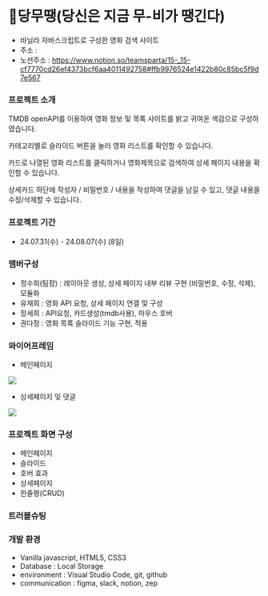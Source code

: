 # 🎥당무땡(당신은 지금 무-비가 땡긴다)
- 바닐라 자바스크립트로 구성한 영화 검색 사이트
- 주소 : 
- 노션주소 : https://www.notion.so/teamsparta/15-_15-cf7770cd26ef4373bcf6aa4011492758#ffb9976524e1422b80c85bc5f9d7e567
  
###  프로젝트 소개
TMDB openAPI를 이용하여 영화 정보 및 목록 사이트를 밝고 귀여운 색감으로 구성하였습니다.

카테고리별로 슬라이드 버튼을 눌러 영화 리스트를 확인할 수 있습니다.

카드로 나열된 영화 리스트를 클릭하거나 영화제목으로 검색하여 상세 페이지 내용을 확인할 수 있습니다.

상세카드 하단에 작성자 / 비밀번호 / 내용을 작성하여 댓글을 남길 수 있고, 댓글 내용을 수정/삭제할 수 있습니다.

### 프로젝트 기간
- 24.07.31(수) - 24.08.07(수) (8일)
### 맴버구성
- 정수희(팀장) : 레이아웃 생성, 상세 페이지 내부 리뷰 구현 (비밀번호, 수정, 삭제), 모듈화
- 유재희 : 영화 API 요청, 상세 페이지 연결 및 구성
- 장세희 : API요청, 카드생성(tmdb사용), 마우스 호버
- 권다정 : 영화 목록 슬라이드 기능 구현, 적용
###  와이어프레임
- 메인페이지
  
![](https://velog.velcdn.com/images/bsjaehee94/post/48890b77-ed83-4adc-97ff-b893855879ca/image.png)
- 상세페이지 및 댓글
  
![](https://velog.velcdn.com/images/bsjaehee94/post/683bdc68-1459-4dd7-9906-4b5745a558f9/image.png)

### 프로젝트 화면 구성
- 메인페이지
- 슬라이드
- 호버 효과
- 상세페이지
- 한줄평(CRUD)

### 트러블슈팅

### 개발 환경
- Vanilla javascript, HTML5, CSS3
- Database : Local Storage
- environment : Visual Studio Code, git, github
- communication : figma, slack, notion, zep

